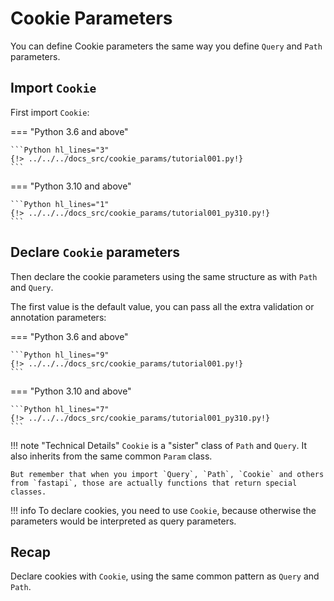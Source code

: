 # Cookie Parameters

You can define Cookie parameters the same way you define `Query` and `Path` parameters.

## Import `Cookie`

First import `Cookie`:

=== "Python 3.6 and above"

    ```Python hl_lines="3"
    {!> ../../../docs_src/cookie_params/tutorial001.py!}
    ```

=== "Python 3.10 and above"

    ```Python hl_lines="1"
    {!> ../../../docs_src/cookie_params/tutorial001_py310.py!}
    ```

## Declare `Cookie` parameters

Then declare the cookie parameters using the same structure as with `Path` and `Query`.

The first value is the default value, you can pass all the extra validation or annotation parameters:

=== "Python 3.6 and above"

    ```Python hl_lines="9"
    {!> ../../../docs_src/cookie_params/tutorial001.py!}
    ```

=== "Python 3.10 and above"

    ```Python hl_lines="7"
    {!> ../../../docs_src/cookie_params/tutorial001_py310.py!}
    ```

!!! note "Technical Details"
    `Cookie` is a "sister" class of `Path` and `Query`. It also inherits from the same common `Param` class.

    But remember that when you import `Query`, `Path`, `Cookie` and others from `fastapi`, those are actually functions that return special classes.

!!! info
    To declare cookies, you need to use `Cookie`, because otherwise the parameters would be interpreted as query parameters.

## Recap

Declare cookies with `Cookie`, using the same common pattern as `Query` and `Path`.
